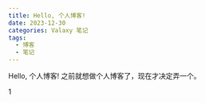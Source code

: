 ```yaml
---
title: Hello, 个人博客!
date: 2023-12-30
categories: Valaxy 笔记
tags:
  - 博客
  - 笔记
---
```

Hello, 个人博客!
之前就想做个人博客了，现在才决定弄一个。
<!-- more -->
1

